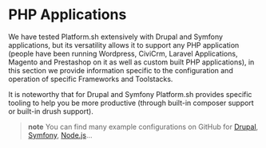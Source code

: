 # PHP Applications

We have tested Platform.sh extensively with Drupal and Symfony applications, but its
versatility allows it to support any PHP application (people have been running
Wordpress, CiviCrm, Laravel Applications, Magento and Prestashop on it as well as
custom built PHP applications), in this section we provide information specific
to the configuration and operation of specific Frameworks and Toolstacks.

It is noteworthy that for Drupal and Symfony Platform.sh provides specific
tooling to help you be more productive (through built-in composer support or
built-in drush support).

> **note**
> You can find many example configurations on GitHub for [Drupal](https://github.com/platformsh/platformsh-example-drupal), [Symfony](https://github.com/platformsh/platformsh-example-symfony), [Node.js](https://github.com/platformsh/platformsh-example-nodejs)...
